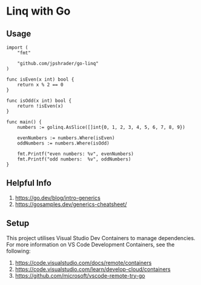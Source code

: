 # Linq with Go

## Usage

```
import (
    "fmt"

    "github.com/jpshrader/go-linq"
)

func isEven(x int) bool {
    return x % 2 == 0
}

func isOdd(x int) bool {
    return !isEven(x)
}

func main() {
    numbers := golinq.AsSlice([]int{0, 1, 2, 3, 4, 5, 6, 7, 8, 9})

    evenNumbers := numbers.Where(isEven)
    oddNumbers := numbers.Where(isOdd)

    fmt.Printf("even numbers: %v", evenNumbers)
    fmt.Printf("odd numbers:  %v", oddNumbers)
}
```

## Helpful Info

1. https://go.dev/blog/intro-generics
2. https://gosamples.dev/generics-cheatsheet/

## Setup

This project utilises Visual Studio Dev Containers to manage dependencies. For more information on VS Code Development Containers, see the following:

1. https://code.visualstudio.com/docs/remote/containers
2. https://code.visualstudio.com/learn/develop-cloud/containers
3. https://github.com/microsoft/vscode-remote-try-go
